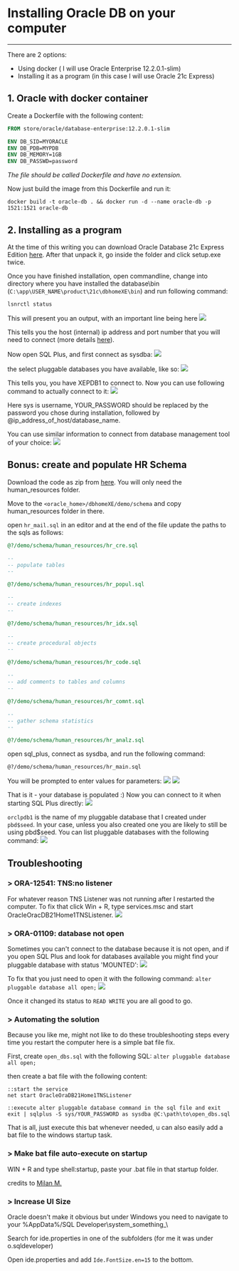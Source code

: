 # Installing Oracle DB on your computer

---

There are 2 options:

- Using docker ( I will use Oracle Enterprise 12.2.0.1-slim)
- Installing it as a program (in this case I will use Oracle 21c Express)

## 1. Oracle with docker container

Create a Dockerfile with the following content:

```dockerfile
FROM store/oracle/database-enterprise:12.2.0.1-slim

ENV DB_SID=MYORACLE
ENV DB_PDB=MYPDB
ENV DB_MEMORY=1GB
ENV DB_PASSWD=password
```

*The file should be called Dockerfile and have no extension.*

Now just build the image from this Dockerfile and run it:

`docker build -t oracle-db . && docker run -d --name oracle-db -p 1521:1521 oracle-db`

## 2. Installing as a program

At the time of this writing you can download Oracle Database 21c Express Edition [here](https://www.oracle.com/database/technologies/xe-downloads.html). 
After that unpack it, go inside the folder and click setup.exe twice.

Once you have finished installation, open commandline, change into directory where you 
have installed the database\bin (`C:\app\USER_NAME\product\21c\dbhomeXE\bin`) and run 
following command:

`lsnrctl status`

This will present you an output, with an important line being here
<img src="assets/images/oracle/oracle_1.png">

This tells you the host (internal) ip address and port number that you will need to 
connect (more details [here](https://docs.oracle.com/en/database/oracle/oracle-database/21/xeinl/connecting-oracle-database-xeinl.html)).

Now open SQL Plus, and first connect as sysdba:
<img src="assets/images/oracle/oracle_2.png">

the select pluggable databases you have available, like so:
<img src="assets/images/oracle/oracle_3.png">

This tells you, you have XEPDB1 to connect to. Now you can use following command to 
actually connect to it:
<img src="assets/images/oracle/oracle_4.png">

Here sys is username, YOUR_PASSWORD should be replaced by the password you chose during 
installation, followed by @ip_address_of_host/database_name.

You can use similar information to connect from database management tool of your choice:
<img src="assets/images/oracle/oracle_5.png">

## Bonus: create and populate HR Schema

Download the code as zip from [here](https://github.com/oracle/db-sample-schemas#README.txt). 
You will only need the human_resources folder.

Move to the `<oracle_home>/dbhomeXE/demo/schema` and copy human_resources folder in there.

open `hr_mail.sql` in an editor and at the end of the file update the paths to the sqls as follows:

```sql
@?/demo/schema/human_resources/hr_cre.sql

-- 
-- populate tables
--

@?/demo/schema/human_resources/hr_popul.sql

--
-- create indexes
--

@?/demo/schema/human_resources/hr_idx.sql

--
-- create procedural objects
--

@?/demo/schema/human_resources/hr_code.sql

--
-- add comments to tables and columns
--

@?/demo/schema/human_resources/hr_comnt.sql

--
-- gather schema statistics
--

@?/demo/schema/human_resources/hr_analz.sql
```

open sql_plus, connect as sysdba, and run the following command:

```
@?/demo/schema/human_resources/hr_main.sql
```

You will be prompted to enter values for parameters:
<img src="assets/images/oracle/oracle_6.png">
<img src="assets/images/oracle/oracle_7.png">

That is it - your database is populated :) Now you can connect to it when starting SQL Plus directly:
<img src="assets/images/oracle/oracle_8.png">

`orclpdb1` is the name of my pluggable database that I created under `pbd$seed`. In your case, unless you also created one you are likely to still be using pbd$seed. You can list pluggable databases with the following command:
<img src="assets/images/oracle/oracle_9.png">

## Troubleshooting
### > ORA-12541: TNS:no listener

For whatever reason TNS Listener was not running after I restarted the computer. To fix that click Win + R, type services.msc and start OracleOracDB21Home1TNSListener.
<img src="assets/images/oracle/oracle_10.png">

### > ORA-01109: database not open
Sometimes you can't connect to the database because it is not open, and if you open SQL Plus and look for databases available you might find your pluggable database with status 'MOUNTED':
<img src="assets/images/oracle/oracle_11.png">

To fix that you just need to open it with the following command: 
`alter pluggable database all open;`
<img src="assets/images/oracle/oracle_12.png">

Once it changed its status to `READ WRITE` you are all good to go.

### > Automating the solution

Because you like me, might not like to do these troubleshooting steps every time you restart the computer here is a simple bat file fix.

First, create `open_dbs.sql` with the following SQL:
`alter pluggable database all open;`

then create a bat file with the following content:

```
::start the service
net start OracleOraDB21Home1TNSListener

::execute alter pluggable database command in the sql file and exit
exit | sqlplus -S sys/YOUR_PASSWORD as sysdba @C:\path\to\open_dbs.sql
```

That is all, just execute this bat whenever needed, u can also easily add a bat file 
to the windows startup task.

### > Make bat file auto-execute on startup

WIN + R and type shell:startup, paste your .bat file in that startup folder.

credits to [Milan M.](https://stackoverflow.com/questions/21218346/run-batch-file-on-start-up#:~:text=To%20run%20a%20batch%20file,drag%20shortcut%20to%20startup%20folder.&text=To%20start%20the%20batch%20file,also%20use%20a%20registry%20key.)

### > Increase UI Size
Oracle doesn't make it obvious but under Windows you need to navigate to your %AppData%/SQL Developer\system_something_\

Search for ide.properties in one of the subfolders (for me it was under o.sqldeveloper)

Open ide.properties and add `Ide.FontSize.en=15` to the bottom.
